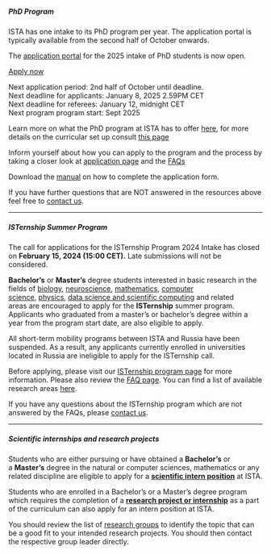 ##### PhD Program

ISTA has one intake to its PhD program per year. The application portal is typically available from the second half of October onwards.

The [application portal](https://apply.ista.ac.at/phd_open_call_2025) for the 2025 intake of PhD students is now open.

[Apply now](https://apply.ista.ac.at/phd_open_call_2025)

Next application period: 2nd half of October until deadline.  
Next deadline for applicants: January 8, 2025 2.59PM CET  
Next deadline for referees: January 12, midnight CET  
Next program program start: Sept 2025

Learn more on what the PhD program at ISTA has to offer [here](https://phd.pages.ista.ac.at/phd-program-overview), for more details on the curricular set up consult [this page](https://phd.pages.ista.ac.at/structure-phd/)

Inform yourself about how you can apply to the program and the process by taking a closer look at [application page](https://phd.pages.ista.ac.at/phd-application-admission/) and the [FAQs](https://phd.ist.ac.at/phd-program-faq/)

Download the [manual](https://phd.pages.ista.ac.at/instructions-applicants) on how to complete the application form.

If you have further questions that are NOT answered in the resources above feel free to [contact us](mailto:phd.admissions@ist.ac.at).

---

##### ISTernship Summer Program

The call for applications for the ISTernship Program 2024 Intake has closed on **February 15, 2024 (15:00 CET).** Late submissions will not be considered.

**Bachelor’s** or **Master’s** degree students interested in basic research in the fields of [biology](https://phd.pages.ist.ac.at/biology/), [neuroscience](https://phd.pages.ist.ac.at/neuroscience/), [mathematics](https://phd.pages.ist.ac.at/mathematics/), [computer science](https://phd.pages.ist.ac.at/computer-science/), [physics](https://phd.pages.ist.ac.at/physics/), [data science and scientific computing](https://phd.pages.ist.ac.at/data-science-scientific-computing/) and related areas are encouraged to apply for the **ISTernship** summer program. Applicants who graduated from a master’s or bachelor’s degree within a year from the program start date, are also eligible to apply.

All short-term mobility programs between ISTA and Russia have been suspended. As a result, any applicants currently enrolled in universities located in Russia are ineligible to apply for the ISTernship call.

Before applying, please visit our [ISTernship program page](https://phd.pages.ist.ac.at/isternship/) for more information. Please also review the [FAQ page](https://phd.pages.ist.ac.at/isternship/isternship-faq/). You can find a list of available research areas [here](https://phd.pages.ist.ac.at/isternship-2024-research-topics-available/).

If you have any questions about the ISTernship program which are not answered by the FAQs, please [contact us](mailto:istintern@ist.ac.at).

---

##### Scientific internships and research projects

Students who are either pursuing or have obtained a **Bachelor’s** or a **Master’s** degree in the natural or computer sciences, mathematics or any related discipline are eligible to apply for a [**scientific intern position**](https://phd.pages.ist.ac.at/scientific-internships/) at ISTA.

Students who are enrolled in a Bachelor’s or a Master’s degree program which requires the completion of a [**research project or internship**](https://phd.pages.ist.ac.at/bsc-msc-research-projects/) as a part of the curriculum can also apply for an intern position at ISTA.

You should review the list of [research groups](https://phd.pages.ist.ac.at/all-research-groups/) to identify the topic that can be a good fit to your intended research projects. You should then contact the respective group leader directly.